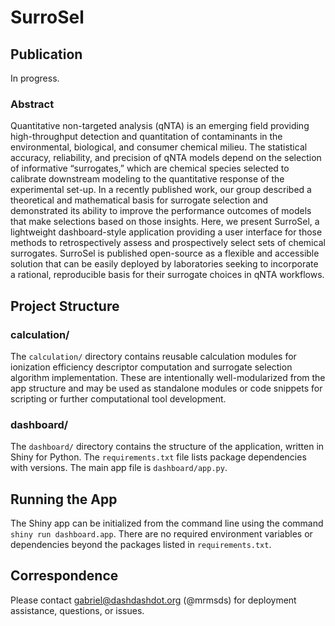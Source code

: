 # SurroSel
## Publication
In progress.

### Abstract
Quantitative non-targeted analysis (qNTA) is an emerging field providing high-throughput detection and quantitation of contaminants in the environmental, biological, and consumer chemical milieu. The statistical accuracy, reliability, and precision of qNTA models depend on the selection of informative “surrogates,” which are chemical species selected to calibrate downstream modeling to the quantitative response of the experimental set-up. In a recently published work, our group described a theoretical and mathematical basis for surrogate selection and demonstrated its ability to improve the performance outcomes of models that make selections based on those insights. Here, we present SurroSel, a lightweight dashboard-style application providing a user interface for those methods to retrospectively assess and prospectively select sets of chemical surrogates. SurroSel is published open-source as a flexible and accessible solution that can be easily deployed by laboratories seeking to incorporate a rational, reproducible basis for their surrogate choices in qNTA workflows.

## Project Structure
### calculation/
The ```calculation/``` directory contains reusable calculation modules for ionization efficiency descriptor computation and surrogate selection algorithm implementation. These are intentionally well-modularized from the app structure and may be used as standalone modules or code snippets for scripting or further computational tool development.

### dashboard/
The ```dashboard/``` directory contains the structure of the application, written in Shiny for Python. The ```requirements.txt``` file lists package dependencies with versions. The main app file is ```dashboard/app.py```.

## Running the App
The Shiny app can be initialized from the command line using the command ```shiny run dashboard.app```. There are no required environment variables or dependencies beyond the packages listed in ```requirements.txt```.

## Correspondence
Please contact gabriel@dashdashdot.org (@mrmsds) for deployment assistance, questions, or issues.
